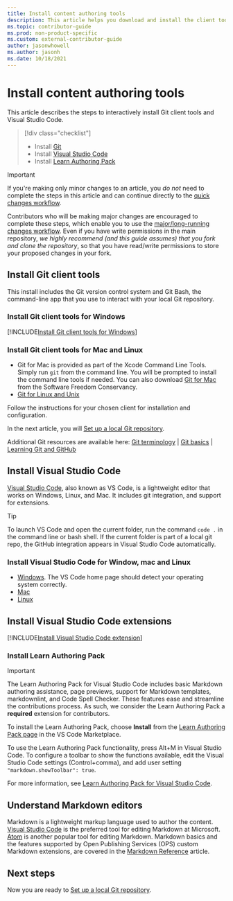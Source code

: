 ```yaml
---
title: Install content authoring tools
description: This article helps you download and install the client tools you will need for Git and editing markdown files.
ms.topic: contributor-guide
ms.prod: non-product-specific
ms.custom: external-contributor-guide
author: jasonwhowell
ms.author: jasonh
ms.date: 10/18/2021
---
```

# Install content authoring tools

This article describes the steps to interactively install Git client tools and Visual Studio Code.
> [!div class="checklist"]
> * Install [Git](https://git-scm.com/)
> * Install [Visual Studio Code](https://code.visualstudio.com/)
> * Install [Learn Authoring Pack](https://marketplace.visualstudio.com/items?itemName=docsmsft.docs-authoring-pack)

>[!IMPORTANT]
> If you're making only minor changes to an article, you *do not* need to complete the steps in this article and can continue directly to the [quick changes workflow](index.md#quick-edits-to-documentation).
>
> Contributors who will be making major changes are encouraged to complete these steps, which enable you to use the [major/long-running changes workflow](how-to-write-workflows-major.md). Even if you have write permissions in the main repository, *we highly recommend (and this guide assumes) that you fork and clone the repository*, so that you have read/write permissions to store your proposed changes in your fork.

## Install Git client tools

This install includes the Git version control system and Git Bash, the command-line app that you use to interact with your local Git repository.

### Install Git client tools for Windows

[!INCLUDE[Install Git client tools for Windows](~/guide/help-content/includes/proc-contribute-install-git-client-tools.md)]


### Install Git client tools for Mac and Linux

* Git for Mac is provided as part of the Xcode Command Line Tools. Simply run `git` from the command line. You will be prompted to install the command line tools if needed. You can also download [Git for Mac](https://git-scm.com/download/mac) from the Software Freedom Conservancy.
* [Git for Linux and Unix](https://git-scm.com/download/linux)

Follow the instructions for your chosen client for installation and configuration.

In the next article, you will [Set up a local Git repository](get-started-setup-local.md).

   Additional Git resources are available here: [Git terminology](https://help.github.com/articles/github-glossary) | [Git basics](https://git-scm.com/book/en/v2/Getting-Started-Git-Basics) | [Learning Git and GitHub](https://help.github.com/articles/good-resources-for-learning-git-and-github/)

## Install Visual Studio Code

[Visual Studio Code](https://code.visualstudio.com/), also known as VS Code, is a lightweight editor that works on Windows, Linux, and Mac. It includes git integration, and support for extensions.

> [!TIP]
> To launch VS Code and open the current folder, run the command `code .` in the command line or bash shell. If the current folder is part of a local git repo, the GitHub integration appears in Visual Studio Code automatically.

### Install Visual Studio Code for Window, mac and Linux

- [Windows](https://code.visualstudio.com/). The VS Code home page should detect your operating system correctly.
- [Mac](https://code.visualstudio.com/docs/setup/mac)
- [Linux](https://code.visualstudio.com/docs/setup/linux)

## Install Visual Studio Code extensions

[!INCLUDE[Install Visual Studio Code extension](~/guide/help-content/includes/proc-contribute-install-vscode-extensions.md)]

### Install Learn Authoring Pack

> [!IMPORTANT]
> The Learn Authoring Pack for Visual Studio Code includes basic Markdown authoring assistance, page previews, support for Markdown templates, markdownlint, and Code Spell Checker. These features ease and streamline the contributions process. As such, we consider the Learn Authoring Pack a **required** extension for contributors.

To install the Learn Authoring Pack, choose **Install** from the [Learn Authoring Pack page](https://marketplace.visualstudio.com/items?itemName=docsmsft.docs-authoring-pack) in the VS Code Marketplace.

To use the Learn Authoring Pack functionality, press Alt+M in Visual Studio Code. To configure a toolbar to show the functions available, edit the Visual Studio Code settings (Control+comma), and add user setting `"markdown.showToolbar": true`.

For more information, see [Learn Authoring Pack for Visual Studio Code](how-to-write-docs-auth-pack.md).

## Understand Markdown editors

Markdown is a lightweight markup language used to author the content. [Visual Studio Code](https://code.visualstudio.com/) is the preferred tool for editing Markdown at Microsoft. [Atom](https://atom.io) is another popular tool for editing Markdown. Markdown basics and the features supported by Open Publishing Services (OPS) custom Markdown extensions, are covered in the [Markdown Reference](markdown-reference.md) article.

## Next steps

Now you are ready to [Set up a local Git repository](get-started-setup-local.md).
